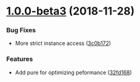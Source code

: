 <a name="1.0.0-beta3"></a>
# [1.0.0-beta3](https://github.com/windyGex/roy/compare/1.0.0-beta2...1.0.0-beta3) (2018-11-28)


### Bug Fixes

* More strict instance access ([3c0b172](https://github.com/windyGex/roy/commit/3c0b172))


### Features

* Add pure for optimizing peformance ([32fd168](https://github.com/windyGex/roy/commit/32fd168))




